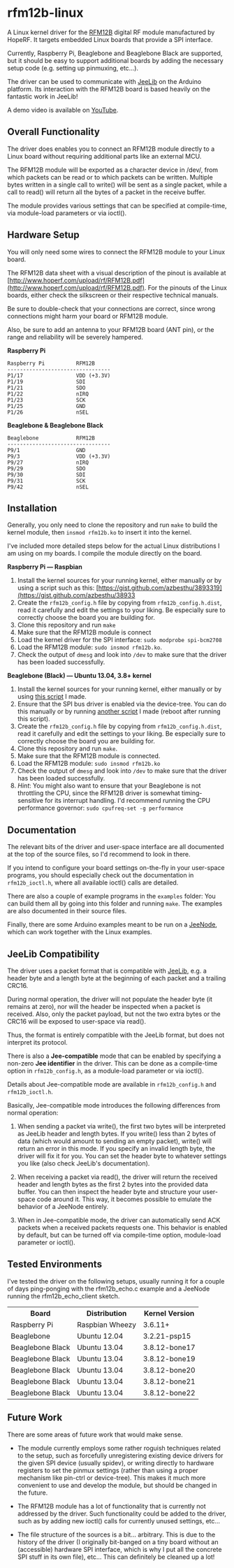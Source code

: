 # rfm12b-linux

A Linux kernel driver for the [RFM12B](http://www.hoperf.com/rf_fsk/fsk/21.htm) digital RF module manufactured by HopeRF. It targets embedded Linux boards that provide a SPI interface.

Currently, Raspberry Pi, Beaglebone and Beaglebone Black are supported, but it should be easy to support additional boards by adding the necessary setup code (e.g. setting up pinmuxing, etc…).

The driver can be used to communicate with [JeeLib](https://github.com/jcw/jeelib) on the Arduino platform. Its interaction with the RFM12B board is based heavily on the fantastic work in JeeLib!

A demo video is available on [YouTube](http://www.youtube.com/watch?v=5aeSIBstJS0).

## Overall Functionality

The driver does enables you to connect an RFM12B module directly to a Linux board without requiring additional parts like an external MCU.

The RFM12B module will be exported as a character device in /dev/, from which packets can be read or to which packets can be written. Multiple bytes written in a single call to write() will be sent as a single packet, while a call to read() will return all the bytes of a packet in the receive buffer.

The module provides various settings that can be specified at compile-time, via module-load parameters or via ioctl().

## Hardware Setup

You will only need some wires to connect the RFM12B module to your Linux board.

The RFM12B data sheet with a visual description of the pinout is available at [http://www.hoperf.com/upload/rf/RFM12B.pdf](http://www.hoperf.com/upload/rf/RFM12B.pdf). For the pinouts of the Linux boards, either check the silkscreen or their respective technical manuals.

Be sure to double-check that your connections are correct, since wrong connections might harm your board or RFM12B module.

Also, be sure to add an antenna to your RFM12B board (ANT pin), or the range and reliability will be severely hampered.

**Raspberry Pi**

    Raspberry Pi          RFM12B
    ---------------------------------
    P1/17                 VDD (+3.3V)
    P1/19                 SDI
    P1/21                 SDO
    P1/22                 nIRQ
    P1/23                 SCK
    P1/25                 GND
    P1/26                 nSEL
    

**Beaglebone & Beaglebone Black**

    Beaglebone            RFM12B
    ---------------------------------
    P9/1                  GND
    P9/3                  VDD (+3.3V)
    P9/27                 nIRQ
    P9/29                 SDO
    P9/30                 SDI
    P9/31                 SCK
    P9/42                 nSEL

## Installation

Generally, you only need to clone the repository and run `make` to build the kernel module, then `insmod rfm12b.ko` to insert it into the kernel.

I've included more detailed steps below for the actual Linux distributions I am using on my boards. I compile the module directly on the board.

**Raspberry Pi — Raspbian**

1.    Install the kernel sources for your running kernel, either manually or by using a script such as this: [https://gist.github.com/azbesthu/3893319](https://gist.github.com/azbesthu/38933
2.    Create the `rfm12b_config.h` file by copying from `rfm12b_config.h.dist`, read it carefully and edit the settings to your liking. Be especially sure to correctly choose the board you are building for.
3.    Clone this repository and run `make`
4.    Make sure that the RFM12B module is connect
5.    Load the kernel driver for the SPI interface: `sudo modprobe spi-bcm2708`
6.    Load the RFM12B module: `sudo insmod rfm12b.ko`.
7.    Check the output of `dmesg` and look into `/dev` to make sure that the driver has been loaded successfully.

**Beaglebone (Black) — Ubuntu 13.04, 3.8+ kernel**

1.    Install the kernel sources for your running kernel, either manually or by using [this script](https://github.com/gkaindl/beaglebone-ubuntu-scripts/blob/master/bb-get-rcn-kernel-source.sh) I made.
2.    Ensure that the SPI bus driver is enabled via the device-tree. You can do this manually or by running [another script](https://github.com/gkaindl/beaglebone-ubuntu-scripts/blob/master/bb-enable-spi-devicetree.sh) I made (reboot after running this script).
3.    Create the `rfm12b_config.h` file by copying from `rfm12b_config.h.dist`, read it carefully and edit the settings to your liking. Be especially sure to correctly choose the board you are building for.
4.    Clone this repository and run `make`.
5.    Make sure that the RFM12B module is connected.
6.    Load the RFM12B module: `sudo insmod rfm12b.ko`
7.    Check the output of `dmesg` and look into `/dev` to make sure that the driver has been loaded successfully.
8.    *Hint*: You might also want to ensure that your Beaglebone is not throttling the CPU, since the RFM12B driver is somewhat timing-sensitive for its interrupt handling. I'd recommend running the CPU performance governor: `sudo cpufreq-set -g performance`

## Documentation

The relevant bits of the driver and user-space interface are all documented at the top of the source files, so I'd recommend to look in there.

If you intend to configure your board settings on-the-fly in your user-space programs, you should especially check out the documentation in `rfm12b_ioctl.h`, where all available ioctl() calls are detailed.

There are also a couple of example programs in the `examples` folder: You can build them all by going into this folder and running `make`. The examples are also documented in their source files.

Finally, there are some Arduino examples meant to be run on a [JeeNode](http://jeelabs.net/projects/hardware/wiki/JeeNode), which can work together with the Linux examples.

## JeeLib Compatibility

The driver uses a packet format that is compatible with [JeeLib](https://github.com/jcw/jeelib), e.g. a header byte and a length byte at the beginning of each packet and a trailing CRC16.

During normal operation, the driver will not populate the header byte (it remains at zero), nor will the header be inspected when a packet is received. Also, only the packet payload, but not the two extra bytes or the CRC16 will be exposed to user-space via read().

Thus, the format is entirely compatible with the JeeLib format, but does not interpret its protocol.

There is also a **Jee-compatible** mode that can be enabled by specifying a non-zero **Jee identifier** in the driver. This can be done as a compile-time option in `rfm12b_config.h`, as a module-load parameter or via ioctl().

Details about Jee-compatible mode are available in `rfm12b_config.h` and `rfm12b_ioctl.h`.

Basically, Jee-compatible mode introduces the following differences from normal operation:

1.    When sending a packet via write(), the first two bytes will be interpreted as JeeLib header and length bytes. If you write() less than 2 bytes of data (which would amount to sending an empty packet), write() will return an error in this mode. If you specify an invalid length byte, the driver will fix it for you. You can set the header byte to whatever settings you like (also check JeeLib's documentation).

2.    When receiving a packet via read(), the driver will return the received header and length bytes as the first 2 bytes into the provided data buffer. You can then inspect the header byte and structure your user-space code around it. This way, it becomes possible to emulate the behavior of a JeeNode entirely.

3.    When in Jee-compatible mode, the driver can automatically send ACK packets when a received packets requests one. This behavior is enabled by default, but can be turned off via compile-time option, module-load parameter or ioctl().

## Tested Environments

I've tested the driver on the following setups, usually running it for a couple of days ping-ponging with the rfm12b_echo.c example and a JeeNode running the rfm12b_echo_client sketch.

<table>
  <tr>
    <th>Board</th><th>Distribution</th><th>Kernel Version</th>
  </tr>
  <tr>
    <td>Raspberry Pi</td><td>Raspbian Wheezy</td><td>3.6.11+</td>
  </tr>
  <tr>
    <td>Beaglebone</td><td>Ubuntu 12.04</td><td>3.2.21-psp15</td>
  </tr>
  <tr>
    <td>Beaglebone Black</td><td>Ubuntu 13.04</td><td>3.8.12-bone17</td>
  </tr>
  <tr>
    <td>Beaglebone Black</td><td>Ubuntu 13.04</td><td>3.8.12-bone19</td>
  </tr>
  <tr>
    <td>Beaglebone Black</td><td>Ubuntu 13.04</td><td>3.8.12-bone20</td>
  </tr>
  <tr>
    <td>Beaglebone Black</td><td>Ubuntu 13.04</td><td>3.8.12-bone21</td>
  </tr>
  <tr>
    <td>Beaglebone Black</td><td>Ubuntu 13.04</td><td>3.8.12-bone22</td>
  </tr>
</table>

## Future Work

There are some areas of future work that would make sense.

*    The module currently employs some rather roguish techniques related to the setup, such as forcefully unregistering existing device drivers for the given SPI device (usually spidev), or writing directly to hardware registers to set the pinmux settings (rather than using a proper mechanism like pin-ctrl or device-tree). This makes it much more convenient to use and develop the module, but should be changed in the future.

*    The RFM12B module has a lot of functionality that is currently not addressed by the driver. Such functionality could be added to the driver, such as by adding new ioctl() calls for currently unused settings, etc...

*    The file structure of the sources is a bit… arbitrary. This is due to the history of the driver (I originally bit-banged on a tiny board without an (accessible) hardware SPI interface, which is why I put all the concrete SPI stuff in its own file), etc… This can definitely be cleaned up a lot!
